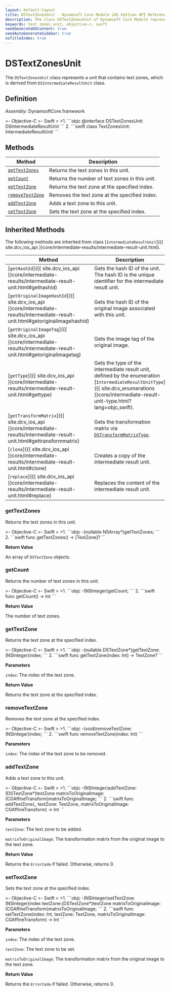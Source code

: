```yaml
---
layout: default-layout
title: DSTextZonesUnit - Dynamsoft Core Module iOS Edition API Reference
description: The class DSTextZonesUnit of Dynamsoft Core Module represents a unit that contains text zones, which is derived from DSIntermediateResultUnit class.
keywords: text zones unit, objective-c, swift
needGenerateH3Content: true
needAutoGenerateSidebar: true
noTitleIndex: true
---
```


# DSTextZonesUnit

The `DSTextZonesUnit` class represents a unit that contains text zones, which is derived from `DSIntermediateResultUnit` class.

## Definition

*Assembly:* DynamsoftCore.framework

<div class="sample-code-prefix"></div>
>- Objective-C
>- Swift
>
>1. 
```objc
@interface DSTextZonesUnit: DSIntermediateResultUnit
```
2. 
```swift
class TextZonesUnit: IntermediateResultUnit
```

## Methods

| Method | Description |
|------- |-------------|
| [`getTextZones`](#gettextzones) | Returns the text zones in this unit. |
| [`getCount`](#getcount) | Returns the number of text zones in this unit. |
| [`getTextZone`](#gettextzone) | Returns the text zone at the specified index. |
| [`removeTextZone`](#removetextzone) | Removes the text zone at the specified index. |
| [`addTextZone`](#addtextzone) | Adds a text zone to this unit. |
| [`setTextZone`](#settextzone) | Sets the text zone at the specified index. |

## Inherited Methods

The following methods are inherited from class [`IntermediateResultUnit`]({{ site.dcv_ios_api }}core/intermediate-results/intermediate-result-unit.html).

| Method | Description |
|------- |-------------|
| [`getHashId`]({{ site.dcv_ios_api }}core/intermediate-results/intermediate-result-unit.html#gethashid) | Gets the hash ID of the unit. The hash ID is the unique identifier for the intermediate result unit. |
| [`getOriginalImageHashId`]({{ site.dcv_ios_api }}core/intermediate-results/intermediate-result-unit.html#getoriginalimagehashid) | Gets the hash ID of the original image associated with this unit. |
| [`getOriginalImageTag`]({{ site.dcv_ios_api }}core/intermediate-results/intermediate-result-unit.html#getoriginalimagetag) | Gets the image tag of the original image. |
| [`getType`]({{ site.dcv_ios_api }}core/intermediate-results/intermediate-result-unit.html#gettype) | Gets the type of the intermediate result unit, defined by the enumeration [`IntermediateResultUnitType`]({{ site.dcv_enumerations }}core/intermediate-result-unit-type.html?lang=objc,swift). |
| [`getTransformMatrix`]({{ site.dcv_ios_api }}core/intermediate-results/intermediate-result-unit.html#gettransformmatrix) | Gets the transformation matrix via [`DSTransformMatrixType`]({{site.dcv_enumerations}}/core/transform-matrix-type.html). |
| [`clone`]({{ site.dcv_ios_api }}core/intermediate-results/intermediate-result-unit.html#clone) | Creates a copy of the intermediate result unit. |
| [`replace`]({{ site.dcv_ios_api }}core/intermediate-results/intermediate-result-unit.html#replace) | Replaces the content of the intermediate result unit. |

### getTextZones

Returns the text zones in this unit.

<div class="sample-code-prefix"></div>
>- Objective-C
>- Swift
>
>1. 
```objc
-(nullable NSArray<DSTextZone*>*)getTextZones;
```
2. 
```swift
func getTextZones() -> [TextZone]?
```

**Return Value**

An array of `DSTextZone` objects.

### getCount

Returns the number of text zones in this unit.

<div class="sample-code-prefix"></div>
>- Objective-C
>- Swift
>
>1. 
```objc
-(NSInteger)getCount;
```
2. 
```swift
func getCount() -> Int
```

**Return Value**

The number of text zones.

### getTextZone

Returns the text zone at the specified index.

<div class="sample-code-prefix"></div>
>- Objective-C
>- Swift
>
>1. 
```objc
-(nullable DSTextZone*)getTextZone:(NSInteger)index;
```
2. 
```swift
func getTextZone(index: Int) -> TextZone?
```

**Parameters**

`index`: The index of the text zone.

**Return Value**

Returns the text zone at the specified index.

### removeTextZone

Removes the text zone at the specified index.

<div class="sample-code-prefix"></div>
>- Objective-C
>- Swift
>
>1. 
```objc
-(void)removeTextZone:(NSInteger)index;
```
2. 
```swift
func removeTextZone(index: Int)
```

**Parameters**

`index`: The index of the text zone to be removed.

### addTextZone

Adds a text zone to this unit.

<div class="sample-code-prefix"></div>
>- Objective-C
>- Swift
>
>1. 
```objc
-(NSInteger)addTextZone:(DSTextZone*)textZone
    matrixToOriginalImage:(CGAffineTransform)matrixToOriginalImage;
```
2. 
```swift
func addTextZone(_ textZone: TextZone, matrixToOriginalImage: CGAffineTransform) -> Int
```

**Parameters**

`textZone`: The text zone to be added.

`matrixToOriginalImage`: The transformation matrix from the original image to the text zone.

**Return Value**

Returns the `ErrorCode` if failed. Otherwise, returns 0.

### setTextZone

Sets the text zone at the specified index.

<div class="sample-code-prefix"></div>
>- Objective-C
>- Swift
>
>1. 
```objc
-(NSInteger)setTextZone:(NSInteger)index
               textZone:(DSTextZone*)textZone
    matrixToOriginalImage:(CGAffineTransform)matrixToOriginalImage;
```
2. 
```swift
func setTextZone(index: Int, textZone: TextZone, matrixToOriginalImage: CGAffineTransform) -> Int
```

**Parameters**

`index`: The index of the text zone.

`textZone`: The text zone to be set.

`matrixToOriginalImage`: The transformation matrix from the original image to the text zone.

**Return Value**

Returns the `ErrorCode` if failed. Otherwise, returns 0.

